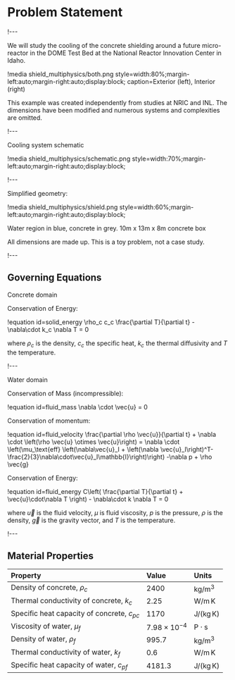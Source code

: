 # Problem Statement

!---

We will study the cooling of the concrete shielding around a future micro-reactor in the DOME Test Bed at the National Reactor
Innovation Center in Idaho.

!media shield_multiphysics/both.png style=width:80%;margin-left:auto;margin-right:auto;display:block; caption=Exterior (left), Interior (right)

This example was created independently from studies at NRIC and INL. The dimensions have been modified
and numerous systems and complexities are omitted.

!---

Cooling system schematic

!media shield_multiphysics/schematic.png style=width:70%;margin-left:auto;margin-right:auto;display:block;

!---

Simplified geometry:

!media shield_multiphysics/shield.png style=width:60%;margin-left:auto;margin-right:auto;display:block;

Water region in blue, concrete in grey. 10m x 13m x 8m concrete box

All dimensions are made up. This is a toy problem, not a case study.

!---

## Governing Equations

Concrete domain

Conservation of Energy:

!equation id=solid_energy
\rho_c c_c \frac{\partial T}{\partial t} - \nabla\cdot k_c \nabla T = 0

where $\rho_c$ is the density, $c_c$ the specific heat, $k_c$ the thermal diffusivity and $T$ the temperature.

!---

Water domain

Conservation of Mass (incompressible):

!equation id=fluid_mass
\nabla \cdot \vec{u} = 0

Conservation of momentum:

!equation id=fluid_velocity
\frac{\partial \rho  \vec{u}}{\partial t} + \nabla \cdot \left(\rho \vec{u} \otimes \vec{u}\right)
= \nabla \cdot \left(\mu_\text{eff} \left(\nabla\vec{u}_I + \left(\nabla \vec{u}_I\right)^T-\frac{2}{3}\nabla\cdot\vec{u}_I\mathbb{I}\right)\right) -\nabla p + \rho \vec{g}

Conservation of Energy:

!equation id=fluid_energy
C\left( \frac{\partial T}{\partial t} + \vec{u}\cdot\nabla T \right) - \nabla\cdot k \nabla T = 0


where $\vec{u}$ is the fluid velocity, $\mu$ is fluid viscosity, $p$ is the pressure, $\rho$ is the density, $\vec{g}$ is the gravity vector, and $T$ is the temperature.

!---

## Material Properties

| Property | Value | Units |
| :- | :- | :- |
| Density of concrete, $\rho_c$ | 2400 | $\textrm{kg}/\textrm{m}^3$ |
| Thermal conductivity of concrete, $k_c$ | 2.25 | $\textrm{W}/\textrm{m}\,\textrm{K}$ |
| Specific heat capacity of concrete, $c_p{_c}$ | 1170 | $\textrm{J}/(\textrm{kg}\,\textrm{K})$ |
| Viscosity of water, $\mu_f$ | $7.98\times10^{-4}$ |  $\textrm{P}\cdot\textrm{s}$ |
| Density of water, $\rho_f$ | 995.7 | $\textrm{kg}/\textrm{m}^3$ |
| Thermal conductivity of water, $k_f$ | 0.6 | $\textrm{W}/\textrm{m}\,\textrm{K}$ |
| Specific heat capacity of water, $c_p{_f}$ | 4181.3 | $\textrm{J}/(\textrm{kg}\,\textrm{K})$ |
